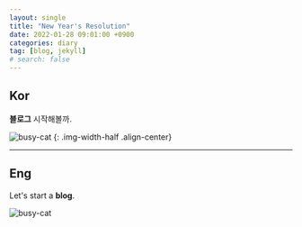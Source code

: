```yaml
---
layout: single
title: "New Year's Resolution"
date: 2022-01-28 09:01:00 +0900
categories: diary
tag: [blog, jekyll]
# search: false
---
```


## Kor

<!-- 한줄공지 -->
<!-- **[Notice]** 공지사항입니다.
{: .notice--success} -->

<!-- 여러줄공지/개요 -->
<!-- <div class="notice">
<h4>목표</h4>
<ul>
    <li>목표1. </li>
    <li>목표2. </li>
    <li>목표3. </li>
</ul>
</div>
{: .notice--info} -->

**블로그** 시작해볼까.

![busy-cat](https://media.tenor.com/bxe8Qsx3UusAAAAM/cat.gif)
{: .img-width-half .align-center}

---

## Eng

<!-- 한줄공지 -->
<!-- **[Notice]** This is important.
{: .notice--success} -->

<!-- 여러줄공지/개요 -->
<!-- <div class="notice">
<h4>Goal</h4>
<ul>
    <li>G1. </li>
    <li>G2. </li>
    <li>G3. </li>
</ul>
</div>
{: .notice--info} -->

Let's start a **blog**.

![busy-cat](https://media.tenor.com/bxe8Qsx3UusAAAAM/cat.gif)

<!-- 버튼 -->
<!-- [Button](https://mmistakes.github.io/minimal-mistakes/docs/utility-classes){: .btn .btn--danger} -->

<!-- 유투브 -->
<!-- {% include video id="uTuuz__8gUM" provider="youtube" %} -->

<!-- 이미지(절대경로) -->
<!-- ![sleepy-cat]({{site.url}}/images/2024-01-17-starting-blog/sleepy-cat.gif) -->

<!-- 코드 -->
<!-- ```python
print("Hello, world!")
``` -->

